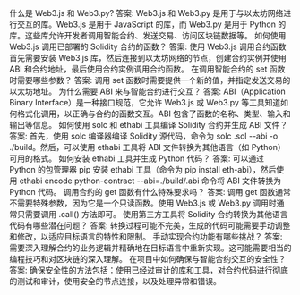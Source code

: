 什么是 Web3.js 和 Web3.py?
答案: Web3.js 和 Web3.py 是用于与以太坊网络进行交互的库。Web3.js 是用于 JavaScript 的库，而 Web3.py 是用于 Python 的库。这些库允许开发者调用智能合约、发送交易、访问区块链数据等。
如何使用 Web3.js 调用已部署的 Solidity 合约的函数？
答案: 使用 Web3.js 调用合约函数首先需要安装 Web3.js 库，然后连接到以太坊网络的节点，创建合约实例并使用 ABI 和合约地址，最后使用合约实例调用合约函数。
在调用智能合约的 set 函数时需要哪些参数？
答案: 调用 set 函数时需要提供一个新的值，并指定发送交易的以太坊地址。
为什么需要 ABI 来与智能合约进行交互？
答案: ABI（Application Binary Interface）是一种接口规范，它允许 Web3.js 或 Web3.py 等工具知道如何格式化调用，以正确与合约的函数交互。ABI 包含了函数的名称、类型、输入和输出等信息。
如何使用 solc 和 ethabi 工具编译 Solidity 合约并生成 ABI 文件？
答案: 首先，使用 solc 编译器编译 Solidity 源代码，命令为 solc <filename>.sol --abi -o ./build。然后，可以使用 ethabi 工具将 ABI 文件转换为其他语言（如 Python）可用的格式。
如何安装 ethabi 工具并生成 Python 代码？
答案: 可以通过 Python 的包管理器 pip 安装 ethabi 工具（命令为 pip install eth-abi），然后使用 ethabi encode python-contract --abi=./build/<contract-name>.abi 命令将 ABI 文件转换为 Python 代码。
调用合约的 get 函数有什么特殊要求吗？
答案: 调用 get 函数通常不需要特殊参数，因为它是一个只读函数。使用 Web3.js 或 Web3.py 调用时通常只需要调用 .call() 方法即可。
使用第三方工具将 Solidity 合约转换为其他语言代码有哪些潜在问题？
答案: 转换过程可能不完美，生成的代码可能需要手动调整和修改，以适应目标语言的特性和限制。
手动实现合约功能有哪些挑战？
答案: 需要深入理解合约的业务逻辑并精确地在目标语言中重新实现。这可能需要相当的编程技巧和对区块链的深入理解。
在项目中如何确保与智能合约交互的安全性？
答案: 确保安全性的方法包括：使用已经过审计的库和工具，对合约代码进行彻底的测试和审计，使用安全的节点连接，以及处理异常和错误。